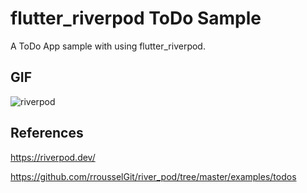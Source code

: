 # flutter_riverpod ToDo Sample

A ToDo App sample with using flutter_riverpod.

## GIF

![riverpod](https://user-images.githubusercontent.com/39510275/87645472-7de71f80-c788-11ea-90d7-c874af080d01.gif)

## References

https://riverpod.dev/

https://github.com/rrousselGit/river_pod/tree/master/examples/todos
